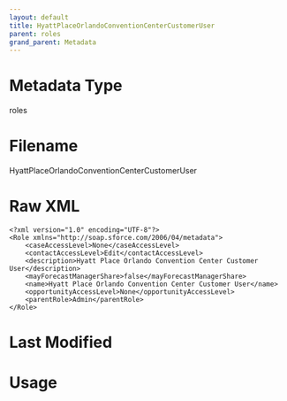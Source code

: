 ```yaml
---
layout: default
title: HyattPlaceOrlandoConventionCenterCustomerUser
parent: roles
grand_parent: Metadata
---
```

# Metadata Type
roles


# Filename 
HyattPlaceOrlandoConventionCenterCustomerUser


# Raw XML
```
<?xml version="1.0" encoding="UTF-8"?>
<Role xmlns="http://soap.sforce.com/2006/04/metadata">
    <caseAccessLevel>None</caseAccessLevel>
    <contactAccessLevel>Edit</contactAccessLevel>
    <description>Hyatt Place Orlando Convention Center Customer User</description>
    <mayForecastManagerShare>false</mayForecastManagerShare>
    <name>Hyatt Place Orlando Convention Center Customer User</name>
    <opportunityAccessLevel>None</opportunityAccessLevel>
    <parentRole>Admin</parentRole>
</Role>
```


# Last Modified


# Usage

